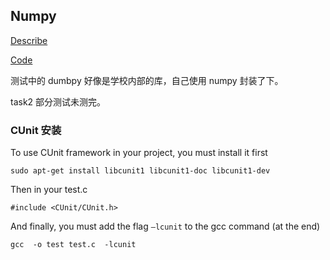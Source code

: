 ## Numpy

[Describe](https://inst.eecs.berkeley.edu/~cs61c/sp22/projects/proj4/#setup-git)

[Code](https://github.com/cs-learning-every-day/cs61c-sp22/blob/main/projects/fa21-proj4-starter/src/matrix.c)

测试中的 dumbpy 好像是学校内部的库，自己使用 numpy 封装了下。

task2 部分测试未测完。

### CUnit 安装

To use CUnit framework in your project, you must install it first

```
sudo apt-get install libcunit1 libcunit1-doc libcunit1-dev
```

Then in your test.c

```
#include <CUnit/CUnit.h>
```

And finally, you must add the flag `–lcunit` to the gcc command (at the end)

```
gcc  -o test test.c  -lcunit
```
